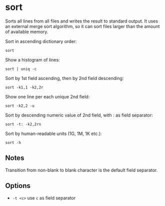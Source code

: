 # sort

Sorts all lines from all files and writes the result to standard
output. It uses an external merge sort algorithm, so it can sort files
larger than the amount of available memory.

Sort in ascending dictionary order:

    sort

Show a histogram of lines:

    sort | uniq -c

Sort by 1st field ascending, then by 2nd field descending:

    sort -k1,1 -k2,2r

Show one line per each unique 2nd field:

    sort -k2,2 -u

Sort by descending numeric value of 2nd field, with : as field separator:

    sort -t: -k2,2rn

Sort by human-readable units (1G, 1M, 1K etc.):

    sort -h

## Notes

Transition from non-blank to blank character is the default field separator.

## Options

  - `-t <c>` use `c` as field separator
